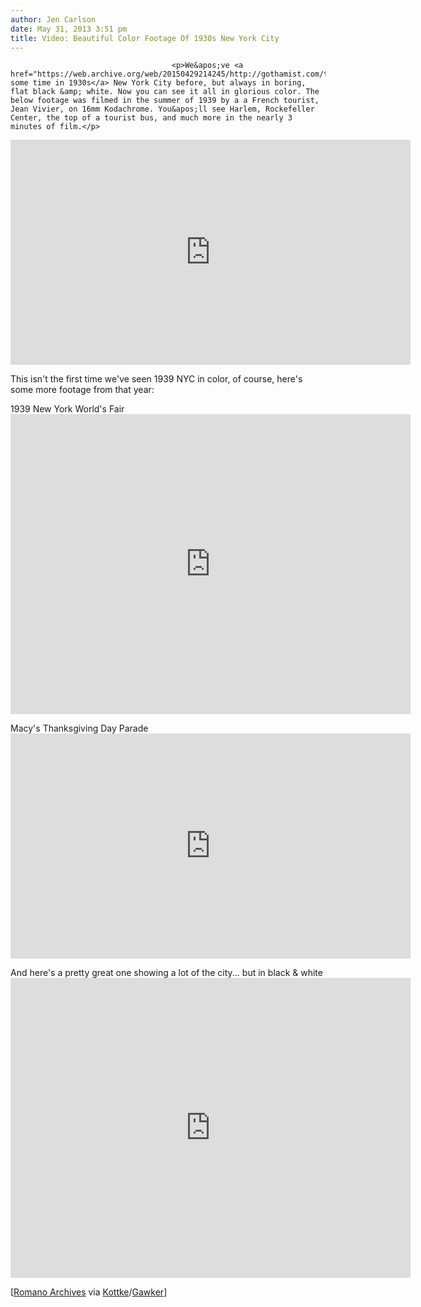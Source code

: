 ```yaml
---
author: Jen Carlson
date: May 31, 2013 3:51 pm
title: Video: Beautiful Color Footage Of 1930s New York City
---
```


	
										<p>We&apos;ve <a href="https://web.archive.org/web/20150429214245/http://gothamist.com/tags/1930s">spent some time in 1930s</a> New York City before, but always in boring, flat black &amp; white. Now you can see it all in glorious color. The below footage was filmed in the summer of 1939 by a a French tourist, Jean Vivier, on 16mm Kodachrome. You&apos;ll see Harlem, Rockefeller Center, the top of a tourist bus, and much more in the nearly 3 minutes of film.</p>

<p><iframe width="640" height="360" src="https://web.archive.org/web/20150429214245if_/http://www.youtube.com/embed/WgqRN40TXrE" frameborder="0" allowfullscreen></iframe></p>

<p>This isn&apos;t the first time we&apos;ve seen 1939 NYC in color, of course, here&apos;s some more footage from that year:</p>

<p>1939 New York World&apos;s Fair <br>
<iframe width="640" height="480" src="https://web.archive.org/web/20150429214245if_/http://www.youtube.com/embed/l-GTC83SB9I" frameborder="0" allowfullscreen></iframe></p>

<p>Macy&apos;s Thanksgiving Day Parade<br>
<iframe width="640" height="360" src="https://web.archive.org/web/20150429214245if_/http://www.youtube.com/embed/QoeZafIgzF0" frameborder="0" allowfullscreen></iframe></p>

<p>And here&apos;s a pretty great one showing a lot of the city... but in black &amp; white<br>
<iframe width="640" height="480" src="https://web.archive.org/web/20150429214245if_/http://www.youtube.com/embed/X-phmEvB91k" frameborder="0" allowfullscreen></iframe></p>

<p>[<a href="https://web.archive.org/web/20150429214245/http://digilander.libero.it/romanoarchives/">Romano Archives</a> via <a href="https://web.archive.org/web/20150429214245/http://kottke.org/13/05/color-film-of-nyc-from-1939">Kottke</a>/<a href="https://web.archive.org/web/20150429214245/http://gawker.com/heres-some-extremely-rare-color-footage-of-new-york-ci-510706981">Gawker</a>]</p>					
										
									
				